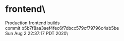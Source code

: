# frontend\
Production frontend builds\
commit b5b7f8aa3aef4fec6f7dbcc579cf79796c4ab5be\
Sun Aug 2 22:37:17 PDT 2020\
